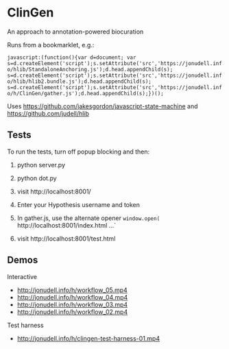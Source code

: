 # ClinGen
An approach to annotation-powered biocuration

Runs from a bookmarklet, e.g.:

```javascript:(function(){var d=document; var s=d.createElement('script');s.setAttribute('src','https://jonudell.info/hlib/StandaloneAnchoring.js');d.head.appendChild(s); s=d.createElement('script');s.setAttribute('src','https://jonudell.info/hlib/hlib2.bundle.js');d.head.appendChild(s); s=d.createElement('script');s.setAttribute('src','https://jonudell.info/h/ClinGen/gather.js');d.head.appendChild(s);})();```

Uses https://github.com/jakesgordon/javascript-state-machine and https://github.com/judell/hlib

## Tests

To run the tests, turn off popup blocking and then:

1. python server.py

2. python dot.py

3. visit http://localhost:8001/

4. Enter your Hypothesis username and token

5. In gather.js, use the alternate opener `window.open( `http://localhost:8001/index.html ...`

6. visit http://localhost:8001/test.html

## Demos

Interactive 

- http://jonudell.info/h/workflow_05.mp4
- http://jonudell.info/h/workflow_04.mp4
- http://jonudell.info/h/workflow_03.mp4
- http://jonudell.info/h/workflow_02.mp4

Test harness

- http://jonudell.info/h/clingen-test-harness-01.mp4
